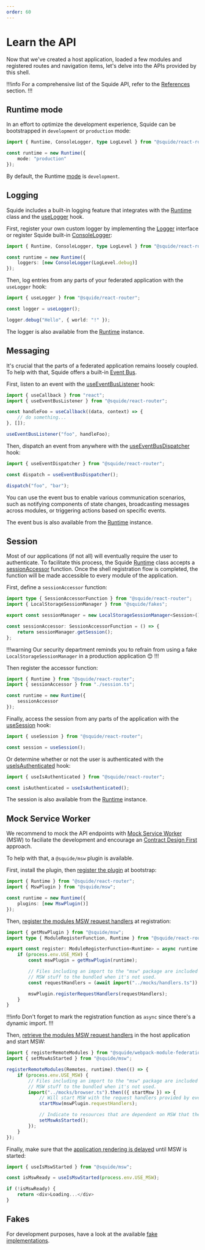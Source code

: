 ```yaml
---
order: 60
---
```


# Learn the API

Now that we've created a host application, loaded a few modules and registered routes and navigation items, let's delve into the APIs provided by this shell.

!!!info
For a comprehensive list of the Squide API, refer to the [References](/reference#api) section.
!!!

## Runtime mode

In an effort to optimize the development experience, Squide can be bootstrapped in `development` or `production` mode:

```ts host/src/bootstrap.tsx
import { Runtime, ConsoleLogger, type LogLevel } from "@squide/react-router";

const runtime = new Runtime({
    mode: "production"
});
```

By default, the Runtime [mode](../reference/runtime/runtime-class.md#change-the-runtime-mode) is `development`.

## Logging

Squide includes a built-in logging feature that integrates with the [Runtime](/reference/runtime/runtime-class.md) class and the [useLogger](/reference/runtime/useLogger.md) hook.

First, register your own custom logger by implementing the [Logger](/reference/logging/Logger.md) interface or register Squide built-in [ConsoleLogger](/reference/logging/ConsoleLogger):

```ts host/src/bootstrap.tsx
import { Runtime, ConsoleLogger, type LogLevel } from "@squide/react-router";

const runtime = new Runtime({
    loggers: [new ConsoleLogger(LogLevel.debug)]
});
```

Then, log entries from any parts of your federated application with the `useLogger` hook:

```ts
import { useLogger } from "@squide/react-router";

const logger = useLogger();

logger.debug("Hello", { world: "!" });
```

The logger is also available from the [Runtime](/reference/runtime/runtime-class.md#use-the-logger) instance.

## Messaging

It's crucial that the parts of a federated application remains loosely coupled. To help with that, Squide offers a built-in [Event Bus](/reference/messaging/EventBus.md).

First, listen to an event with the [useEventBusListener](/reference/messaging/useEventBusListener.md) hook:

```ts
import { useCallback } from "react";
import { useEventBusListener } from "@squide/react-router";

const handleFoo = useCallback((data, context) => {
    // do something...
}, []);

useEventBusListener("foo", handleFoo);
```

Then, dispatch an event from anywhere with the [useEventBusDispatcher](/reference/messaging/useEventBusDispatcher.md) hook:

```ts
import { useEventDispatcher } from "@squide/react-router";

const dispatch = useEventBusDispatcher();

dispatch("foo", "bar");
```

You can use the event bus to enable various communication scenarios, such as notifying components of state changes, broadcasting messages across modules, or triggering actions based on specific events.

The event bus is also available from the [Runtime](/reference/runtime/runtime-class.md#use-the-event-bus) instance.

## Session

Most of our applications (if not all) will eventually require the user to authenticate. To facilitate this process, the Squide [Runtime](/reference/runtime/runtime-class.md) class accepts a [sessionAccessor](/reference/fakes/LocalStorageSessionManager.md#integrate-with-a-runtime-instance) function. Once the shell registration flow is completed, the function will be made accessible to every module of the application.

First, define a `sessionAccessor` function:

```ts host/src/session.ts
import type { SessionAccessorFunction } from "@squide/react-router";
import { LocalStorageSessionManager } from "@squide/fakes";

export const sessionManager = new LocalStorageSessionManager<Session>();

const sessionAccessor: SessionAccessorFunction = () => {
    return sessionManager.getSession();
};
```

!!!warning
Our security department reminds you to refrain from using a fake `LocalStorageSessionManager` in a production application :blush:
!!!

Then register the accessor function:

```ts host/src/boostrap.tsx
import { Runtime } from "@squide/react-router";
import { sessionAccessor } from "./session.ts";

const runtime = new Runtime({
    sessionAccessor
});
```

Finally, access the session from any parts of the application with the [useSession](/reference/runtime/useSession.md) hook:

```ts
import { useSession } from "@squide/react-router";

const session = useSession();
```

Or determine whether or not the user is authenticated with the [useIsAuthenticated](/reference/session/useIsAuthenticated.md) hook:

```ts
import { useIsAuthenticated } from "@squide/react-router";

const isAuthenticated = useIsAuthenticated();
```

The session is also available from the [Runtime](/reference/runtime/runtime-class.md) instance.

<!-- ## Plugins

To keep Squide lightweight, not all functionalities should be integrated as a core functionality. However, to accommodate a broad range of technologies, a plugin system has been implemented to fill the gap.

First, define a plugin by implementing the [Plugin](../reference/plugins/plugin.md) interface:

```ts shared/src/mswPlugin.ts
import { Plugin } from "@squide/react-router";
import type { RestHandler } from "msw";

export class MswPlugin extends Plugin {
    constructor() {
        super(MswPlugin.name);
    }

    registerRequestHandlers(handlers: RestHandler[]) {
        ...
    }
}
```

Then, make the plugin available to every part of the application by passing a service instance to the `Runtime` instance:

```ts host/src/boostrap.tsx
import { Runtime } from "@squide/react-router";
import { MswPlugin } from "@squide/msw";

const runtime = new Runtime({
    plugins: [new MswPlugin()]
});
```

Then, access the plugin instance from the [Runtime](/reference/runtime/runtime-class.md) instance:

```ts
import { MswPlugin } from "@sample/shared";
import { requetHandlers } from "../mocks/handlers.ts";

const mswPlugin = runtime.getPlugin(MswPlugin.name) as MswPlugin;
``` -->

## Mock Service Worker

We recommend to mock the API endpoints with [Mock Service Worker](https://mswjs.io/) (MSW) to faciliate the development and encourage an [Contract Design First](https://devblogs.microsoft.com/ise/2023/05/08/design-api-first-with-typespec/) approach.

To help with that, a `@squide/msw` plugin is available.

First, install the plugin, then [register the plugin](../reference/msw/MswPlugin.md#register-the-plugin) at bootstrap:

```ts host/src/boostrap.tsx
import { Runtime } from "@squide/react-router";
import { MswPlugin } from "@squide/msw";

const runtime = new Runtime({
    plugins: [new MswPlugin()]
});
```

Then, [register the modules MSW request handlers](../reference/msw/MswPlugin.md#register-request-handlers) at registration:

```ts !#12 remote-module/src/register.tsx
import { getMswPlugin } from "@squide/msw";
import type { ModuleRegisterFunction, Runtime } from "@squide/react-router"; 

export const register: ModuleRegisterFunction<Runtime> = async runtime => {
    if (process.env.USE_MSW) {
        const mswPlugin = getMswPlugin(runtime);

        // Files including an import to the "msw" package are included dynamically to prevent adding
        // MSW stuff to the bundled when it's not used.
        const requestHandlers = (await import("../mocks/handlers.ts")).requestHandlers;

        mswPlugin.registerRequestHandlers(requestHandlers);
    }
}
```

!!!info
Don't forget to mark the registration function as `async` since there's a dynamic import.
!!!

Then, [retrieve the modules MSW request handlers](../reference/msw/MswPlugin.md#retrieve-the-request-handlers) in the host application and start MSW:

```ts !#9,12
import { registerRemoteModules } from "@squide/webpack-module-federation";
import { setMswAsStarted } from "@squide/msw";

registerRemoteModules(Remotes, runtime).then(() => {
    if (process.env.USE_MSW) {
        // Files including an import to the "msw" package are included dynamically to prevent adding
        // MSW stuff to the bundled when it's not used.
        import("../mocks/browser.ts").then(({ startMsw }) => {
            // Will start MSW with the request handlers provided by every module.
            startMsw(mswPlugin.requestHandlers);

            // Indicate to resources that are dependent on MSW that the service has been started.
            setMswAsStarted();
        });
    }
});
```

Finally, make sure that the [application rendering is delayed](../reference/msw/useIsMswReady.md) until MSW is started:

```ts !#3 host/src/App.tsx
import { useIsMswStarted } from "@squide/msw";

const isMswReady = useIsMswStarted(process.env.USE_MSW);

if (!isMswReady) {
    return <div>Loading...</div>
}
```

## Fakes

For development purposes, have a look at the available [fake implementations](../reference/default.md#fakes).

